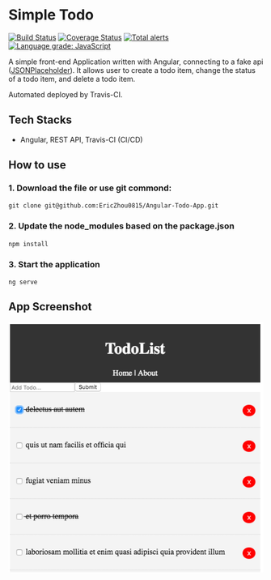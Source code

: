 # Simple Todo

[![Build Status](https://travis-ci.org/EricZhou0815/Angular-Todo-App.svg?branch=master)](https://travis-ci.org/EricZhou0815/Angular-Todo-App)
[![Coverage Status](https://coveralls.io/repos/github/EricZhou0815/Angular-Todo-App/badge.svg?branch=master)](https://coveralls.io/github/EricZhou0815/Angular-Todo-App?branch=master)
[![Total alerts](https://img.shields.io/lgtm/alerts/g/EricZhou0815/Angular-Todo-App.svg?logo=lgtm&logoWidth=18)](https://lgtm.com/projects/g/EricZhou0815/Angular-Todo-App/alerts/)
[![Language grade: JavaScript](https://img.shields.io/lgtm/grade/javascript/g/EricZhou0815/Angular-Todo-App.svg?logo=lgtm&logoWidth=18)](https://lgtm.com/projects/g/EricZhou0815/Angular-Todo-App/context:javascript)

A simple front-end Application written with Angular, connecting to a fake api ([JSONPlaceholder](https://jsonplaceholder.typicode.com/)). It allows user to create a todo item, change the status of a todo item, and delete a todo item.

Automated deployed by Travis-CI.

## Tech Stacks

- Angular, REST API, Travis-CI (CI/CD)

## How to use

### 1. Download the file or use git commond:

```
git clone git@github.com:EricZhou0815/Angular-Todo-App.git
```

### 2. Update the node_modules based on the package.json

```
npm install
```

### 3. Start the application

```
ng serve
```

## App Screenshot

![UI Screenshot](/doc/angulartodo.png)
